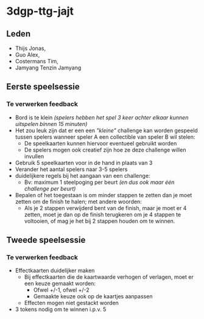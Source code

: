 # 3dgp-ttg-jajt
## Leden
- Thijs Jonas,
- Guo Alex,
- Costermans Tim,
- Jamyang Tenzin Jamyang

## Eerste speelsessie

### Te verwerken feedback
- Bord is te klein *(spelers hebben het spel 3 keer achter elkaar kunnen uitspelen binnen 15 minuten)*
- Het zou leuk zijn dat er een een *"kleine"* challenge kan worden gespeeld tussen spelers wanneer speler A een collectible van speler B wil stelen:
  - De speelkaarten kunnen hiervoor eventueel gebruikt worden
  - De spelers mogen ook creatief zijn hoe ze deze challenge willen invullen
- Gebruik 5 speelkaarten voor in de hand in plaats van 3
- Verander het aantal spelers naar 3-5 spelers
- duidelijkere regels bij het aangaan van een challenge:
  - Bv: maximum 1 steelpoging per beurt *(en dus ook maar één challenge per beurt)*
- Bepalen of het toegestaan is om minder stappen te zetten dan je moet zetten om de finish te halen; met andere woorden:
  - Als je 2 stappen verwijderd bent van de finish, maar je moet er 4 zetten, moet je dan op de finish terugkeren om je 4 stappen te voltooien, of mag je het bij 2 stappen houden om te winnen.

## Tweede speelsessie

### Te verwerken feedback
- Effectkaarten duidelijker maken
  - Bij effectkaarten die de kaartwaarde verhogen of verlagen, moet er een keuze gemaakt worden:
    - Ofwel +/-1, ofwel +/-2
    - Gemaakte keuze ook op de kaartjes aanpassen
  - Effecten mogen niet gestackt worden
- 3 tokens nodig om te winnen i.p.v. 5
